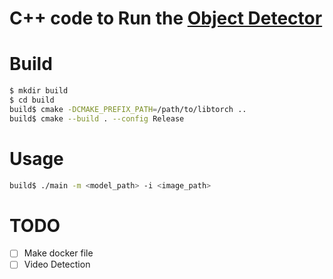 C++ code to Run the [Object Detector](https://github.com/tyui592/Real_Time_Helmet_Detection)
==

# Build

```bash
$ mkdir build
$ cd build
build$ cmake -DCMAKE_PREFIX_PATH=/path/to/libtorch ..
build$ cmake --build . --config Release
```

# Usage

```bash
build$ ./main -m <model_path> -i <image_path>
```

# TODO
- [ ] Make docker file
- [ ] Video Detection
